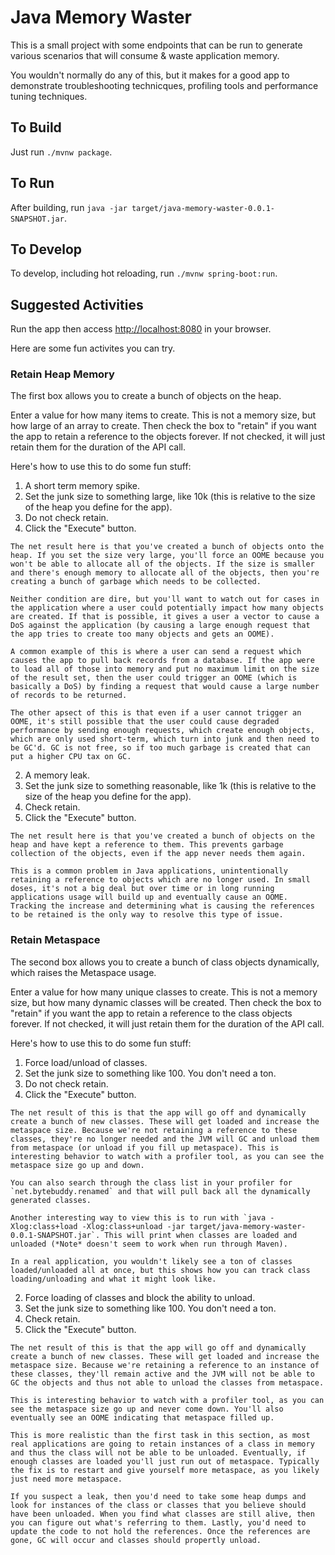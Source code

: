 # Java Memory Waster

This is a small project with some endpoints that can be run to generate various scenarios that will consume & waste application memory.

You wouldn't normally do any of this, but it makes for a good app to demonstrate troubleshooting technicques, profiling tools and performance tuning techniques.

## To Build

Just run `./mvnw package`.

## To Run

After building, run `java -jar target/java-memory-waster-0.0.1-SNAPSHOT.jar`.

## To Develop

To develop, including hot reloading, run `./mvnw spring-boot:run`.

## Suggested Activities

Run the app then access [http://localhost:8080](http://localhost:8080) in your browser.

Here are some fun activites you can try.

### Retain Heap Memory

The first box allows you to create a bunch of objects on the heap. 

Enter a value for how many items to create. This is not a memory size, but how large of an array to create. Then check the box to "retain" if you want the app to retain a reference to the objects forever. If not checked, it will just retain them for the duration of the API call.

Here's how to use this to do some fun stuff:

1. A short term memory spike.
  1. Set the junk size to something large, like 10k (this is relative to the size of the heap you define for the app).
  2. Do not check retain.
  3. Click the "Execute" button.

    The net result here is that you've created a bunch of objects onto the heap. If you set the size very large, you'll force an OOME because you won't be able to allocate all of the objects. If the size is smaller and there's enough memory to allocate all of the objects, then you're creating a bunch of garbage which needs to be collected.

    Neither condition are dire, but you'll want to watch out for cases in the application where a user could potentially impact how many objects are created. If that is possible, it gives a user a vector to cause a DoS against the application (by causing a large enough request that the app tries to create too many objects and gets an OOME). 
  
    A common example of this is where a user can send a request which causes the app to pull back records from a database. If the app were to load all of those into memory and put no maximum limit on the size of the result set, then the user could trigger an OOME (which is basically a DoS) by finding a request that would cause a large number of records to be returned.

    The other apsect of this is that even if a user cannot trigger an OOME, it's still possible that the user could cause degraded performance by sending enough requests, which create enough objects, which are only used short-term, which turn into junk and then need to be GC'd. GC is not free, so if too much garbage is created that can put a higher CPU tax on GC.

2. A memory leak.
  1. Set the junk size to something reasonable, like 1k (this is relative to the size of the heap you define for the app).
  2. Check retain.
  3. Click the "Execute" button.

    The net result here is that you've created a bunch of objects on the heap and have kept a reference to them. This prevents garbage collection of the objects, even if the app never needs them again.

    This is a common problem in Java applications, unintentionally retaining a reference to objects which are no longer used. In small doses, it's not a big deal but over time or in long running applications usage will build up and eventually cause an OOME. Tracking the increase and determining what is causing the references to be retained is the only way to resolve this type of issue.

### Retain Metaspace

The second box allows you to create a bunch of class objects dynamically, which raises the Metaspace usage. 

Enter a value for how many unique classes to create. This is not a memory size, but how many dynamic classes will be created. Then check the box to "retain" if you want the app to retain a reference to the class objects forever. If not checked, it will just retain them for the duration of the API call.

Here's how to use this to do some fun stuff:

1. Force load/unload of classes.
  1. Set the junk size to something like 100. You don't need a ton.
  2. Do not check retain.
  3. Click the "Execute" button.

    The net result of this is that the app will go off and dynamically create a bunch of new classes. These will get loaded and increase the metaspace size. Because we're not retaining a reference to these classes, they're no longer needed and the JVM will GC and unload them from metaspace (or unload if you fill up metaspace). This is interesting behavior to watch with a profiler tool, as you can see the metaspace size go up and down. 
  
    You can also search through the class list in your profiler for `net.bytebuddy.renamed` and that will pull back all the dynamically generated classes.

    Another interesting way to view this is to run with `java -Xlog:class+load -Xlog:class+unload -jar target/java-memory-waster-0.0.1-SNAPSHOT.jar`. This will print when classes are loaded and unloaded (*Note* doesn't seem to work when run through Maven).

    In a real application, you wouldn't likely see a ton of classes loaded/unloaded all at once, but this shows how you can track class loading/unloading and what it might look like.

2. Force loading of classes and block the ability to unload.
  1. Set the junk size to something like 100. You don't need a ton.
  2. Check retain.
  3. Click the "Execute" button.
  
    The net result of this is that the app will go off and dynamically create a bunch of new classes. These will get loaded and increase the metaspace size. Because we're retaining a reference to an instance of these classes, they'll remain active and the JVM will not be able to GC the objects and thus not able to unload the classes from metaspace. 
  
    This is interesting behavior to watch with a profiler tool, as you can see the metaspace size go up and never come down. You'll also eventually see an OOME indicating that metaspace filled up.

    This is more realistic than the first task in this section, as most real applications are going to retain instances of a class in memory and thus the class will not be able to be unloaded. Eventually, if enough classes are loaded you'll just run out of metaspace. Typically the fix is to restart and give yourself more metaspace, as you likely just need more metaspace. 
  
    If you suspect a leak, then you'd need to take some heap dumps and look for instances of the class or classes that you believe should have been unloaded. When you find what classes are still alive, then you can figure out what's referring to them. Lastly, you'd need to update the code to not hold the references. Once the references are gone, GC will occur and classes should propertly unload.